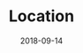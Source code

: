 ---
title: "Location"
description: ""
date: 2018-09-14
updated: 2021-02-20
draft: false
weight: 3
---